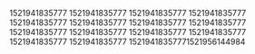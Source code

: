 1521941835777
1521941835777
1521941835777
1521941835777
1521941835777
1521941835777
1521941835777
1521941835777
1521941835777
1521941835777
1521941835777
1521941835777
1521941835777
1521941835777
15219418357771521956144984